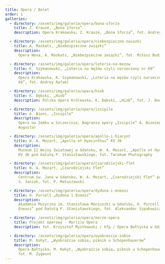 ```yaml
---
title: Opera / Balet
order: 1
galleries:
  - directory: /assets/img/galeria/opera/bona-sforza
    title: Z. Krauze, „Bona Sforza”
    description: Opera Krakowska, Z. Krauze, „Bona Sforza”, fot. Andrey Rafael

  - directory: /assets/img/galeria/opera/niebezpieczne-zwiazki
    title: A. Maskats, „Niebezpieczne związki”
    description:
      Opera Nova, A. Maskats, „Niebezpieczne związki”, fot. Miłosz Budzyński

  - directory: /assets/img/galeria/opera/loteria-na-mezow
    title: K. Szymanowski, „Loteria na mężów czyli narzeczony nr 69”
    description:
      Opera Krakowska, K. Szymanowski, „Loteria na mężów czyli narzeczony nr
      69”, fot. Andrey Rafael

  - directory: /assets/img/galeria/opera/hiob
    title: K. Dębski, „Hiob”
    description: Polska Opera Królewska, K. Dębski, „Hiob”, fot. J. Budzyński

  - directory: /assets/img/galeria/opera/issipile
    title: A. Bioni, „Issipile”
    description:
      Opera na Zamku w Szczecinie, Nagranie opery „Issipile” A. Bioniego (Ars
      Augusta)

  - directory: /assets/img/galeria/opera/apollo-i-hiacynt
    title: W. A. Mozart, „Apollo et Hyacinthus” KV 36
    description:
      Muzeum II Wojny Światowej w Gdańsku, W. A. Mozart, „Apollo et Hyacinthus”
      KV 36 pod batutą P. Stanisławskiego, fot. Tarakum Photography

  - directory: /assets/img/galeria/opera/czarodziejski-flet
    title: W. A. Mozart, „Czarodziejski Flet”
    description:
      Centrum św. Jana w Gdańsku, W. A. Mozart, „Czarodziejski Flet” pod batutą
      S. Janiak, fot. P. Matuszewski

  - directory: /assets/img/galeria/opera/dydona-i-eneasz
    title: H. Purcell „Dydona i Eneasz”
    description:
      Akademia Muzyczna im. Stanisława Moniuszki w Gdańsku, H. Purcell „Dydona i
      Eneasz” pod batutą P. Stanisławskiego, fot. Aleksander Szpakowicz

  - directory: /assets/img/galeria/opera/morze-opera
    title: Projekt operowy - Mor(ż)e Opera
    description: fot. Krzysztof Mystkowski / kfp / Opera Bałtycka w Gdańsku

  - directory: /assets/img/galeria/opera/wyobrazcie-sobie
    title: M. Kohyt, „Wyobraźcie sobie… piknik u Schopenhauerów”
    description:
      Opera Bałtycka, M. Kohyt, „Wyobraźcie sobie… piknik u Schopenhauerów”,
      fot. M. Zygmunt
---
```

